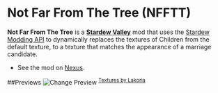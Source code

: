 # Not Far From The Tree (NFFTT)
**Not Far From The Tree** is a **[Stardew Valley](https://www.stardewvalley.net/)** mod that uses the [Stardew Modding API](https://www.nexusmods.com/stardewvalley/mods/2400) to dynamically replaces the textures of Children from the default texture, to a texture that matches the appearance of a marriage candidate.

- See the mod on [Nexus](https://www.nexusmods.com/stardewvalley/mods/4739/).

##Previews
![Change Preview](https://staticdelivery.nexusmods.com/mods/1303/images/552/552-1600817235-908471626.png)
<sup>[Textures by Lakoria](https://www.nexusmods.com/stardewvalley/users/32975490) </sup>
